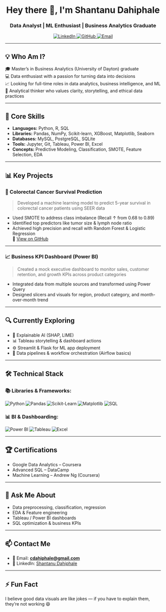 <h1 align="center">Hey there 👋, I'm Shantanu Dahiphale</h1>
<h3 align="center">Data Analyst | ML Enthusiast | Business Analytics Graduate</h3>

<p align="center">
  <a href="https://linkedin.com/in/shantanu-dahiphale" target="_blank">
    <img src="https://img.shields.io/badge/LinkedIn-blue?style=for-the-badge&logo=linkedin&logoColor=white" alt="LinkedIn" />
  </a>
  <a href="https://github.com/wckd111" target="_blank">
    <img src="https://img.shields.io/badge/GitHub-black?style=for-the-badge&logo=github&logoColor=white" alt="GitHub" />
  </a>
  <a href="mailto:cdahiphale@gmail.com" target="_blank">
    <img src="https://img.shields.io/badge/Gmail-red?style=for-the-badge&logo=gmail&logoColor=white" alt="Email" />
  </a>
</p>

---

## 💡 Who Am I?

🎓 Master’s in Business Analytics (University of Dayton) graduate  
💻 Data enthusiast with a passion for turning data into decisions  
📈 Looking for full-time roles in data analytics, business intelligence, and ML  
🧠 Analytical thinker who values clarity, storytelling, and ethical data practices  

---

## 🧩 Core Skills

- **Languages:** Python, R, SQL  
- **Libraries:** Pandas, NumPy, Scikit-learn, XGBoost, Matplotlib, Seaborn  
- **Databases:** MySQL, PostgreSQL, SQLite  
- **Tools:** Jupyter, Git, Tableau, Power BI, Excel  
- **Concepts:** Predictive Modeling, Classification, SMOTE, Feature Selection, EDA  

---

## 📊 Key Projects

### 🧬 Colorectal Cancer Survival Prediction  
> Developed a machine learning model to predict 5-year survival in colorectal cancer patients using SEER data  
- Used SMOTE to address class imbalance (Recall ↑ from 0.68 to 0.89)  
- Identified top predictors like tumor size & lymph node ratio  
- Achieved high precision and recall with Random Forest & Logistic Regression  
🔗 [View on GitHub](https://github.com/Ayushs10/ColorectalCancerSurvivalPrediction)

---

### 📈 Business KPI Dashboard (Power BI)  
> Created a mock executive dashboard to monitor sales, customer retention, and growth KPIs across product categories  
- Integrated data from multiple sources and transformed using Power Query  
- Designed slicers and visuals for region, product category, and month-over-month trend  

---

## 🔍 Currently Exploring

- 🔬 Explainable AI (SHAP, LIME)  
- 📊 Tableau storytelling & dashboard actions  
- ⚙️ Streamlit & Flask for ML app deployment  
- 🔄 Data pipelines & workflow orchestration (Airflow basics)

---

## 🛠️ Technical Stack

### 📚 Libraries & Frameworks:
![Python](https://img.shields.io/badge/Python-3670A0?style=for-the-badge&logo=python&logoColor=ffdd54)
![Pandas](https://img.shields.io/badge/Pandas-150458.svg?style=for-the-badge&logo=pandas&logoColor=white)
![Scikit-Learn](https://img.shields.io/badge/Scikit--Learn-F7931E.svg?style=for-the-badge&logo=scikit-learn&logoColor=white)
![Matplotlib](https://img.shields.io/badge/Matplotlib-20232A.svg?style=for-the-badge&logo=matplotlib&logoColor=white)
![SQL](https://img.shields.io/badge/SQL-336791?style=for-the-badge&logo=postgresql&logoColor=white)

### 📊 BI & Dashboarding:
![Power BI](https://img.shields.io/badge/Power--BI-F2C811?style=for-the-badge&logo=power-bi&logoColor=black)
![Tableau](https://img.shields.io/badge/Tableau-E97627?style=for-the-badge&logo=tableau&logoColor=white)
![Excel](https://img.shields.io/badge/Excel-217346?style=for-the-badge&logo=microsoft-excel&logoColor=white)

---

## 🏆 Certifications

- Google Data Analytics – Coursera  
- Advanced SQL – DataCamp  
- Machine Learning – Andrew Ng (Coursera)

---

## 💬 Ask Me About

- Data preprocessing, classification, regression  
- EDA & Feature engineering  
- Tableau / Power BI dashboards  
- SQL optimization & business KPIs  

---

## 📫 Contact Me

- 📧 Email: **cdahiphale@gmail.com**  
- 🔗 LinkedIn: [Shantanu Dahiphale](https://linkedin.com/in/shantanu-dahiphale)

---

## ⚡ Fun Fact

I believe good data visuals are like jokes — if you have to explain them, they’re not working 😄  
